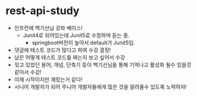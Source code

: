 # rest-api-study
* 인프런에 백기선님 강좌 베이스!
  * Junit4로 되어있는데 Junit5로 수정하며 듣는 중.
    * springboot버전이 높아서 default가 Junit5임.
* 댓글에 테스트 코드가 많다고 하여 수강 결정!
* 남은 어떻게 테스트 코드를 짜는지 보고 싶어서 수강
* 잊고 있었던 용어, 개념, 단축기 등이 백기선님을 통해 기억나고 활성화 될수 있을것 같아서 수강!
* 이제 시작이지만 재밌는거 같다! 
* 시니어 개발자가 되어 주니어 개발자들에게 많은 것을 알려줄수 있도록 노력하자!